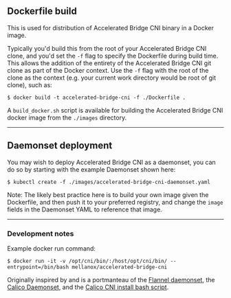 ## Dockerfile build

This is used for distribution of Accelerated Bridge CNI binary in a Docker image.

Typically you'd build this from the root of your Accelerated Bridge CNI clone, and you'd set the `-f` flag to specify the Dockerfile during build time. This allows the addition of the entirety of the Accelerated Bridge CNI git clone as part of the Docker context. Use the `-f` flag with the root of the clone as the context (e.g. your current work directory would be root of git clone), such as:

```
$ docker build -t accelerated-bridge-cni -f ./Dockerfile .
```

A `build_docker.sh` script is available for building the Accelerated Bridge CNI docker image from the `./images` directory.

---

## Daemonset deployment

You may wish to deploy Accelerated Bridge CNI as a daemonset, you can do so by starting with the example Daemonset shown here:

```
$ kubectl create -f ./images/accelerated-bridge-cni-daemonset.yaml
```

Note: The likely best practice here is to build your own image given the Dockerfile, and then push it to your preferred registry, and change the `image` fields in the Daemonset YAML to reference that image.

---

### Development notes

Example docker run command:

```
$ docker run -it -v /opt/cni/bin/:/host/opt/cni/bin/ --entrypoint=/bin/bash mellanox/accelerated-bridge-cni
```

Originally inspired by and is a portmanteau of the [Flannel daemonset](https://github.com/coreos/flannel/blob/master/Documentation/kube-flannel.yml), the [Calico Daemonset](https://github.com/projectcalico/calico/blob/master/v2.0/getting-started/kubernetes/installation/hosted/k8s-backend-addon-manager/calico-daemonset.yaml), and the [Calico CNI install bash script](https://github.com/projectcalico/cni-plugin/blob/be4df4db2e47aa7378b1bdf6933724bac1f348d0/k8s-install/scripts/install-cni.sh#L104-L153).
